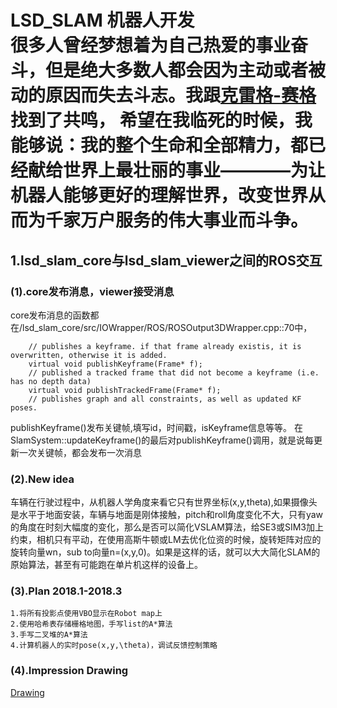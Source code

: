 LSD_SLAM 机器人开发
</br>很多人曾经梦想着为自己热爱的事业奋斗，但是绝大多数人都会因为主动或者被动的原因而失去斗志。我跟[克雷格-赛格](https://bbs.hupu.com/20968906.html?from=hao123)找到了共鸣， 希望在我临死的时候，我能够说：我的整个生命和全部精力，都已经献给世界上最壮丽的事业————为让机器人能够更好的理解世界，改变世界从而为千家万户服务的伟大事业而斗争。
===================================
1.lsd_slam_core与lsd_slam_viewer之间的ROS交互
-----------------------------------
### (1).core发布消息，viewer接受消息
core发布消息的函数都在/lsd_slam_core/src/IOWrapper/ROS/ROSOutput3DWrapper.cpp::70中，
```    	virtual void publishKeyframeGraph(KeyFrameGraph* graph);
	// publishes a keyframe. if that frame already existis, it is overwritten, otherwise it is added.
	virtual void publishKeyframe(Frame* f);
	// published a tracked frame that did not become a keyframe (i.e. has no depth data)
	virtual void publishTrackedFrame(Frame* f);
	// publishes graph and all constraints, as well as updated KF poses.
```
publishKeyframe()发布关键帧,填写id，时间戳，isKeyframe信息等等。
在SlamSystem::updateKeyframe()的最后对publishKeyframe()调用，就是说每更新一次关键帧，都会发布一次消息
### (2).New idea
车辆在行驶过程中，从机器人学角度来看它只有世界坐标(x,y,theta),如果摄像头是水平于地面安装，车辆与地面是刚体接触，pitch和roll角度变化不大，只有yaw的角度在时刻大幅度的变化，那么是否可以简化VSLAM算法，给SE3或SIM3加上约束，相机只有平动，在使用高斯牛顿或LM去优化位资的时候，旋转矩阵对应的旋转向量wn，sub to向量n=(x,y,0)。如果是这样的话，就可以大大简化SLAM的原始算法，甚至有可能跑在单片机这样的设备上。
### (3).Plan 2018.1-2018.3
    1.将所有投影点使用VBO显示在Robot map上
    2.使用哈希表存储栅格地图，手写list的A*算法
    3.手写二叉堆的A*算法
    4.计算机器人的实时pose(x,y,\theta)，调试反馈控制策略
### (4).Impression Drawing
[Drawing](lsd_slam_viewer/pic/1.jpg)
